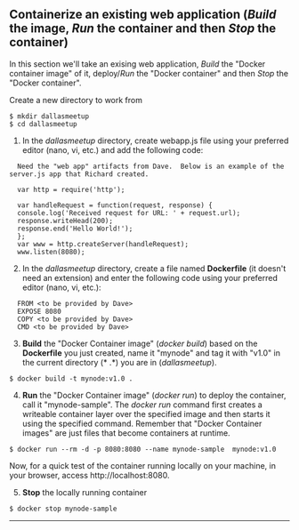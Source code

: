 
## Containerize an existing web application (*Build* the image, *Run* the container and then *Stop* the container)

In this section we'll take an exising web application, *Build* the "Docker container image" of it, deploy/*Run* the "Docker container" and then *Stop* the "Docker container".

Create a new directory to work from 
```
$ mkdir dallasmeetup
$ cd dallasmeetup
```

1. In the *dallasmeetup* directory, create webapp.js file using your preferred editor (nano, vi, etc.) and add the following code:
```
  Need the "web app" artifacts from Dave.  Below is an example of the server.js app that Richard created.
  
  var http = require('http');

  var handleRequest = function(request, response) {
  console.log('Received request for URL: ' + request.url);
  response.writeHead(200);
  response.end('Hello World!');
  };
  var www = http.createServer(handleRequest);
  www.listen(8080);
```

2. In the *dallasmeetup* directory, create a file named **Dockerfile** (it doesn't need an extension) and enter the following code using your preferred editor (nano, vi, etc.):

```
  FROM <to be provided by Dave>
  EXPOSE 8080
  COPY <to be provided by Dave>
  CMD <to be provided by Dave>
```

3. **Build** the "Docker Container image" (*docker build*) based on the **Dockerfile** you just created, name it "mynode" and tag it with "v1.0" in the current directory (* .*) you are in (*dallasmeetup*).
```
$ docker build -t mynode:v1.0 .
```

4. **Run** the "Docker Container image" (*docker run*) to deploy the container, call it "mynode-sample".  The *docker run* command first creates a writeable container layer over the specified image and then starts it using the specified command.  Remember that "Docker Container images" are just files that become containers at runtime.

```
$ docker run --rm -d -p 8080:8080 --name mynode-sample  mynode:v1.0
```

  Now, for a quick test of the container running locally on your machine, in your browser, access http://localhost:8080.  

5. **Stop** the locally running container

```  
$ docker stop mynode-sample
```


---
